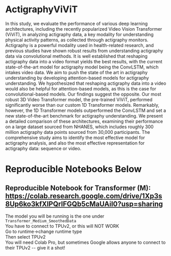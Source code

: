 # ActigraphyViViT

In this study, we evaluate the performance of various deep learning architectures, including the recently popularized Video Vision Transformer (ViViT), in analyzing actigraphy data, a key modality for understanding physical activity patterns, as collected through actigraphy monitors. Actigraphy is a powerful modality used in health-related research, and previous studies have shown robust results from understanding actigraphy data via convolutional methods. It is well established that reshaping actigraphy data into a video format yields the best results, with the current state-of-the-art model for actigraphy model being the ConvLSTM, which intakes video data. We aim to push the state of the art in actigraphy understanding by developing attention-based models for actigraphy understanding. We hypothesized that reshaping actigraphy data into a video would also be helpful for attention-based models, as this is the case for convolutional-based models. Our findings suggest the opposite. Our most robust 3D Video Transformer model, the pre-trained ViViT, performed significantly worse than our custom 1D Transformer models. Remarkably, however, the 1D Transformer models outperformed the ConvLSTM and set a new state-of-the-art benchmark for actigraphy understanding. We present a detailed comparison of these architectures, examining their performance on a large dataset sourced from NHANES, which includes roughly 300 million actigraphy data points sourced from 30,000 participants. The comprehensive study aims to identify the most effective model for actigraphy analysis, and also the most effective representation for actigraphy data: sequence or video. 

# Reproducible Notebooks Below


## Reproducible Notebook for Transformer (M): https://colab.research.google.com/drive/1Xp3s8Up6ko3kfXlPQrIFGQb5cMaUAiI0?usp=sharing
The model you will be running is the one under `Transformer_Medium_SmoothedData` <br> 
You have to connect to TPUv2, or this will NOT WORK <be>  
Go to runtime->change runtime type <br>
Then select TPUv2 <br>
You will need Colab Pro, but sometimes Google allows anyone to connect to their TPUv2 -- give it a shot!
